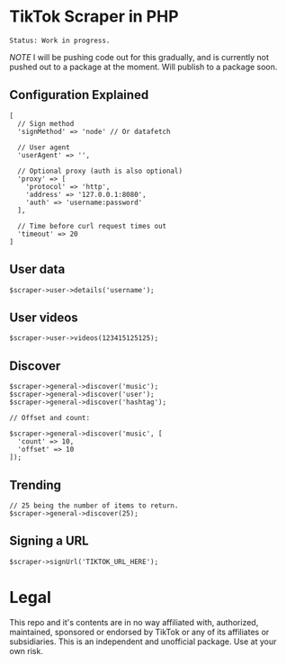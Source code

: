 # TikTok Scraper in PHP

`Status: Work in progress.`

*NOTE* I will be pushing code out for this gradually, and is currently not pushed out to a package at the moment. Will publish to a package soon.


## Configuration Explained

```
[
  // Sign method
  'signMethod' => 'node' // Or datafetch

  // User agent
  'userAgent' => '',

  // Optional proxy (auth is also optional)
  'proxy' => [
    'protocol' => 'http',
    'address' => '127.0.0.1:8080',
    'auth' => 'username:password'
  ],

  // Time before curl request times out
  'timeout' => 20
]
```

## User data

```
$scraper->user->details('username');
```

## User videos

```
$scraper->user->videos(123415125125);
```

## Discover

```
$scraper->general->discover('music');
$scraper->general->discover('user');
$scraper->general->discover('hashtag');

// Offset and count:

$scraper->general->discover('music', [
  'count' => 10,
  'offset' => 10
]);

```

## Trending

```
// 25 being the number of items to return.
$scraper->general->discover(25);
```

## Signing a URL

```
$scraper->signUrl('TIKTOK_URL_HERE');
```

# Legal

This repo and it's contents are in no way affiliated with, authorized, maintained, sponsored or endorsed by TikTok or any of its affiliates or subsidiaries. This is an independent and unofficial package. Use at your own risk.
